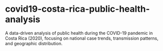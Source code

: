 # covid19-costa-rica-public-health-analysis
A data-driven analysis of public health during the COVID-19 pandemic in Costa Rica (2020), focusing on national case trends, transmission patterns, and geographic distribution.
